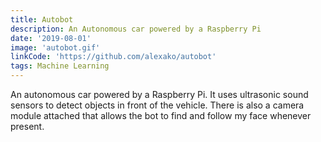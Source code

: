 ```yaml
---
title: Autobot
description: An Autonomous car powered by a Raspberry Pi 
date: '2019-08-01'
image: 'autobot.gif'
linkCode: 'https://github.com/alexako/autobot'
tags: Machine Learning
---
```


An autonomous car powered by a Raspberry Pi. It uses ultrasonic sound sensors to detect objects in front of the vehicle. There is also a camera module attached that allows the bot to find and follow my face whenever present.
